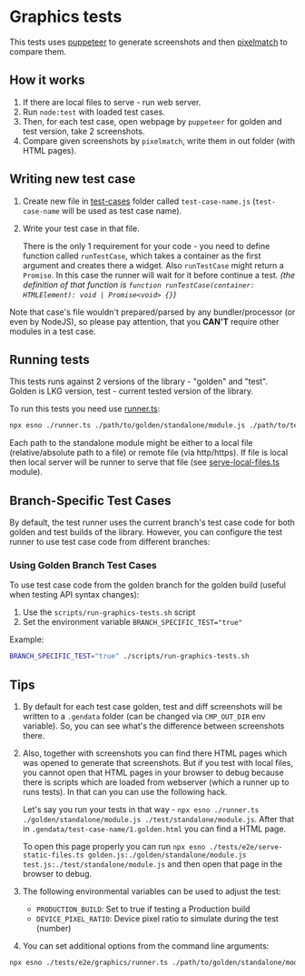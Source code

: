 # Graphics tests

This tests uses [puppeteer](https://github.com/GoogleChrome/puppeteer) to generate screenshots and then [pixelmatch](https://github.com/mapbox/pixelmatch) to compare them.

## How it works

1. If there are local files to serve - run web server.
1. Run `node:test` with loaded test cases.
1. Then, for each test case, open webpage by `puppeteer` for golden and test version, take 2 screenshots.
1. Compare given screenshots by `pixelmatch`, write them in out folder (with HTML pages).

## Writing new test case

1. Create new file in [test-cases](./test-cases) folder called `test-case-name.js` (`test-case-name` will be used as test case name).

1. Write your test case in that file.

    There is the only 1 requirement for your code - you need to define function called `runTestCase`, which takes a container as the first argument and creates there a widget.
    Also `runTestCase` might return a `Promise`. In this case the runner will wait for it before continue a test.
    _(the definition of that function is `function runTestCase(container: HTMLElement): void | Promise<void> {}`)_

Note that case's file wouldn't prepared/parsed by any bundler/processor (or even by NodeJS), so please pay attention, that you **CAN'T** require other modules in a test case.

## Running tests

This tests runs against 2 versions of the library - "golden" and "test". Golden is LKG version, test - current tested version of the library.

To run this tests you need use [runner.ts](./runner.ts):

```bash
npx esno ./runner.ts ./path/to/golden/standalone/module.js ./path/to/test/standalone/module.js
```

Each path to the standalone module might be either to a local file (relative/absolute path to a file) or remote file (via http/https).
If file is local then local server will be runner to serve that file (see [serve-local-files.ts](../serve-local-files.ts) module).

## Branch-Specific Test Cases

By default, the test runner uses the current branch's test case code for both golden and test builds of the library. However, you can configure the test runner to use test case code from different branches:

### Using Golden Branch Test Cases

To use test case code from the golden branch for the golden build (useful when testing API syntax changes):

1. Use the `scripts/run-graphics-tests.sh` script
2. Set the environment variable `BRANCH_SPECIFIC_TEST="true"`

Example:

```bash
BRANCH_SPECIFIC_TEST="true" ./scripts/run-graphics-tests.sh
```

## Tips

1. By default for each test case golden, test and diff screenshots will be written to a `.gendata` folder (can be changed via `CMP_OUT_DIR` env variable).
    So, you can see what's the difference between screenshots there.

1. Also, together with screenshots you can find there HTML pages which was opened to generate that screenshots.
    But if you test with local files, you cannot open that HTML pages in your browser to debug because there is scripts which are loaded from webserver (which a runner up to runs tests).
    In that can you can use the following hack.

    Let's say you run your tests in that way - `npx esno ./runner.ts ./golden/standalone/module.js ./test/standalone/module.js`.
    After that in `.gendata/test-case-name/1.golden.html` you can find a HTML page.

    To open this page properly you can run `npx esno ./tests/e2e/serve-static-files.ts golden.js:./golden/standalone/module.js test.js:./test/standalone/module.js` and then open that page in the browser to debug.

1. The following environmental variables can be used to adjust the test:

    - `PRODUCTION_BUILD`: Set to true if testing a Production build
    - `DEVICE_PIXEL_RATIO`: Device pixel ratio to simulate during the test (number)

1. You can set additional options from the command line arguments:

```bash
npx esno ./tests/e2e/graphics/runner.ts ./path/to/golden/standalone/module.js ./path/to/test/standalone/module.js --bail --grep "add-series"
```
